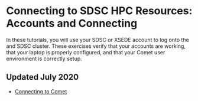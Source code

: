 # Connecting to SDSC HPC Resources: Accounts and Connecting
In these tutorials, you will use your SDSC or XSEDE account to log onto the and SDSC cluster. These exercises verify that your accounts are working, that your laptop is properly configured, and that your Comet user environment is correctly setup.

## Updated   July 2020

* [Connecting to Comet](https://github.com/sdsc-hpc-training-org/hpc-security/blob/master/connecting-to-hpc-systems/connect-to-comet.md)


